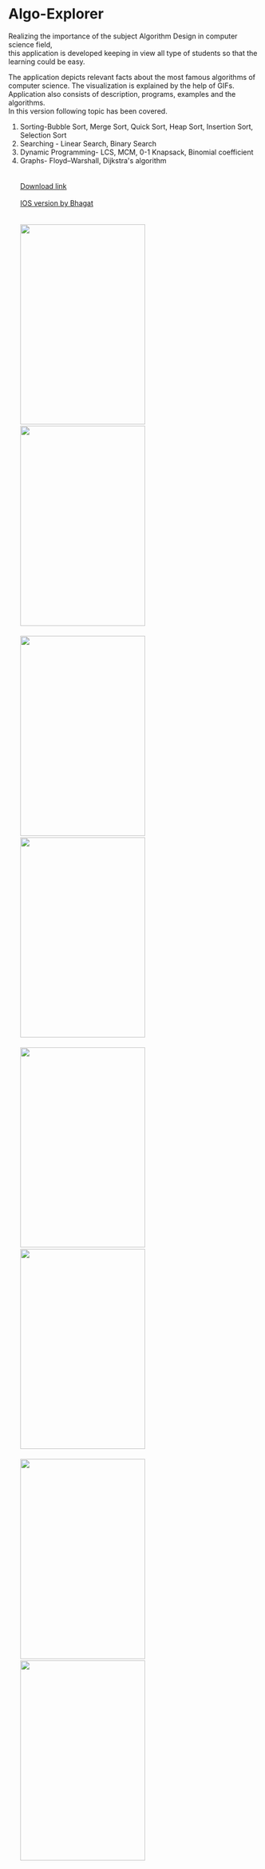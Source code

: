 # Algo-Explorer

Realizing the importance of the subject Algorithm Design in computer science field,  
this application is developed keeping in view all type of students so that the learning could be easy.

The application depicts relevant facts about the most famous algorithms of computer science. The visualization is explained by the help of GIFs. Application also consists of description, programs, examples and the algorithms. <br>In this version following topic has been covered.

1. Sorting-Bubble Sort, Merge Sort, Quick Sort, Heap Sort, Insertion Sort, Selection Sort
2. Searching - Linear Search, Binary Search
3. Dynamic Programming- LCS, MCM, 0-1 Knapsack, Binomial coefficient
4. Graphs- Floyd–Warshall, Dijkstra's algorithm<br><br><br><a href="https://play.google.com/store/apps/details?id=com.developers.algoexplorer">Download link</a><br><br><a href="https://github.com/xorforce/AlgoExplorer-iOS">IOS version by Bhagat</a><br><br><br>
<img src="https://cloud.githubusercontent.com/assets/12881364/22397634/1ad3c316-e59c-11e6-8c24-99b73972b578.png" width="250px" height="400px" /> &nbsp; &nbsp;&nbsp;<img src="https://cloud.githubusercontent.com/assets/12881364/22397726/30bd7cb0-e59e-11e6-9960-1415782ee6c6.png" width="250px" height="400px" /><br><br><img src="https://cloud.githubusercontent.com/assets/12881364/22397802/baa5c878-e59f-11e6-9c23-71ba2a5aa299.png" width="250px" height="400px" /> &nbsp; &nbsp;&nbsp;<img src="https://cloud.githubusercontent.com/assets/12881364/22397804/ee382bd6-e59f-11e6-8c7e-bdc504c5678d.png" width="250px" height="400px"/><br><br><img src="https://cloud.githubusercontent.com/assets/12881364/22397835/93558096-e5a0-11e6-860b-d10fab7670f9.png" width="250px" height="400px"/> &nbsp; &nbsp;&nbsp;<img src="https://cloud.githubusercontent.com/assets/12881364/22397837/977584dc-e5a0-11e6-8650-39983eab9cf8.png" width="250px" height="400px"/><br><br><img src="https://cloud.githubusercontent.com/assets/12881364/22397949/96ad4154-e5a3-11e6-93ad-888f9b9bacf8.png" width="250px" height="400px"/> &nbsp; &nbsp;&nbsp;<img src="https://cloud.githubusercontent.com/assets/12881364/22397966/de2e67ec-e5a3-11e6-8977-687accecd5ab.png" width="250px" height="400px"/> 
